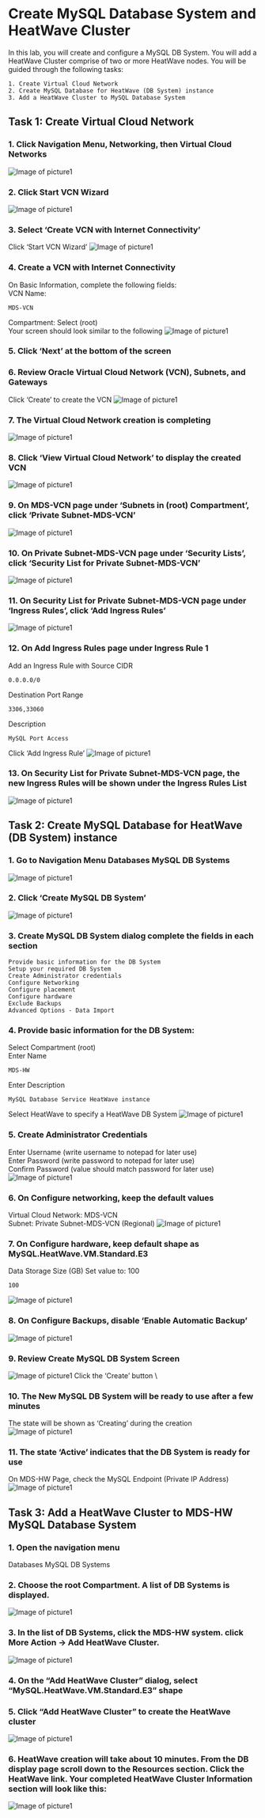 # Create MySQL Database System and HeatWave Cluster
In this lab, you will create and configure a MySQL DB System. You will add a HeatWave Cluster comprise of two or more HeatWave nodes. You will be guided through the following tasks:

    1. Create Virtual Cloud Network
    2. Create MySQL Database for HeatWave (DB System) instance 
    3. Add a HeatWave Cluster to MySQL Database System

## Task 1: Create Virtual Cloud Network
### 1. Click Navigation Menu, Networking, then Virtual Cloud Networks
![Image of picture1](https://github.com/tripplea-sg/Heatwave_Workshop_Feb2022/blob/main/Images/03vcn01.png)
### 2. Click Start VCN Wizard
![Image of picture1](https://github.com/tripplea-sg/Heatwave_Workshop_Feb2022/blob/main/Images/03vcn02.png)
### 3. Select ‘Create VCN with Internet Connectivity’  
Click ‘Start VCN Wizard’ 
![Image of picture1](https://github.com/tripplea-sg/Heatwave_Workshop_Feb2022/blob/main/Images/03vcn03.png)
### 4. Create a VCN with Internet Connectivity 
On Basic Information, complete the following fields: \
VCN Name:
```
MDS-VCN
```
Compartment: Select (root) \
Your screen should look similar to the following
![Image of picture1](https://github.com/tripplea-sg/Heatwave_Workshop_Feb2022/blob/main/Images/03vcn04.png)
### 5. Click ‘Next’ at the bottom of the screen 
### 6. Review Oracle Virtual Cloud Network (VCN), Subnets, and Gateways 
Click ‘Create’ to create the VCN 
![Image of picture1](https://github.com/tripplea-sg/Heatwave_Workshop_Feb2022/blob/main/Images/03vcn04-1.png)
### 7. The Virtual Cloud Network creation is completing 
![Image of picture1](https://github.com/tripplea-sg/Heatwave_Workshop_Feb2022/blob/main/Images/03vcn05.png)
### 8. Click ‘View Virtual Cloud Network’ to display the created VCN 
![Image of picture1](https://github.com/tripplea-sg/Heatwave_Workshop_Feb2022/blob/main/Images/03vcn06.png)
### 9. On MDS-VCN page under ‘Subnets in (root) Compartment’, click ‘Private Subnet-MDS-VCN’ 
![Image of picture1](https://github.com/tripplea-sg/Heatwave_Workshop_Feb2022/blob/main/Images/03vcn07.png)
### 10. On Private Subnet-MDS-VCN page under ‘Security Lists’, click ‘Security List for Private Subnet-MDS-VCN’ 
![Image of picture1](https://github.com/tripplea-sg/Heatwave_Workshop_Feb2022/blob/main/Images/03vcn08.png)
### 11. On Security List for Private Subnet-MDS-VCN page under ‘Ingress Rules’, click ‘Add Ingress Rules’ 
![Image of picture1](https://github.com/tripplea-sg/Heatwave_Workshop_Feb2022/blob/main/Images/03vcn09.png)
### 12. On Add Ingress Rules page under Ingress Rule 1 
Add an Ingress Rule with Source CIDR
```
0.0.0.0/0
```
Destination Port Range
```
3306,33060
```
Description
```
MySQL Port Access
```
Click ‘Add Ingress Rule’ 
![Image of picture1](https://github.com/tripplea-sg/Heatwave_Workshop_Feb2022/blob/main/Images/03vcn10.png)
### 13. On Security List for Private Subnet-MDS-VCN page, the new Ingress Rules will be shown under the Ingress Rules List 
![Image of picture1](https://github.com/tripplea-sg/Heatwave_Workshop_Feb2022/blob/main/Images/03vcn11.png)

## Task 2: Create MySQL Database for HeatWave (DB System) instance
### 1. Go to Navigation Menu Databases MySQL DB Systems 
![Image of picture1](https://github.com/tripplea-sg/Heatwave_Workshop_Feb2022/blob/main/Images/04mysql01.png)
### 2. Click ‘Create MySQL DB System’ 
![Image of picture1](https://github.com/tripplea-sg/Heatwave_Workshop_Feb2022/blob/main/Images/04mysql02.png)
### 3. Create MySQL DB System dialog complete the fields in each section

    Provide basic information for the DB System
    Setup your required DB System
    Create Administrator credentials
    Configure Networking
    Configure placement
    Configure hardware
    Exclude Backups
    Advanced Options - Data Import

### 4. Provide basic information for the DB System: 
Select Compartment (root) \
Enter Name
```
MDS-HW
```
Enter Description
```
MySQL Database Service HeatWave instance
```
Select HeatWave to specify a HeatWave DB System 
![Image of picture1](https://github.com/tripplea-sg/Heatwave_Workshop_Feb2022/blob/main/Images/04mysql03-3.png)
### 5. Create Administrator Credentials 
Enter Username (write username to notepad for later use) \
Enter Password (write password to notepad for later use) \
Confirm Password (value should match password for later use) \
![Image of picture1](https://github.com/tripplea-sg/Heatwave_Workshop_Feb2022/blob/main/Images/04mysql04.png)
### 6. On Configure networking, keep the default values
Virtual Cloud Network: MDS-VCN \
Subnet: Private Subnet-MDS-VCN (Regional)
![Image of picture1](https://github.com/tripplea-sg/Heatwave_Workshop_Feb2022/blob/main/Images/04mysql05.png)
### 7. On Configure hardware, keep default shape as MySQL.HeatWave.VM.Standard.E3 
Data Storage Size (GB) Set value to: 100
```
100
```
![Image of picture1](https://github.com/tripplea-sg/Heatwave_Workshop_Feb2022/blob/main/Images/heatwave100.png)
### 8. On Configure Backups, disable ‘Enable Automatic Backup’
![Image of picture1](https://github.com/tripplea-sg/Heatwave_Workshop_Feb2022/blob/main/Images/04mysql08.png)
### 9. Review Create MySQL DB System Screen 
![Image of picture1](https://github.com/tripplea-sg/Heatwave_Workshop_Feb2022/blob/main/Images/04mysql09-3.png)
Click the ‘Create’ button \
### 10. The New MySQL DB System will be ready to use after a few minutes 
The state will be shown as ‘Creating’ during the creation 
![Image of picture1](https://github.com/tripplea-sg/Heatwave_Workshop_Feb2022/blob/main/Images/04mysql10-3.png)
### 11. The state ‘Active’ indicates that the DB System is ready for use 
On MDS-HW Page, check the MySQL Endpoint (Private IP Address) 
![Image of picture1](https://github.com/tripplea-sg/Heatwave_Workshop_Feb2022/blob/main/Images/04mysql11-3.png)

## Task 3: Add a HeatWave Cluster to MDS-HW MySQL Database System
### 1. Open the navigation menu
Databases MySQL DB Systems
### 2. Choose the root Compartment. A list of DB Systems is displayed. 
![Image of picture1](https://github.com/tripplea-sg/Heatwave_Workshop_Feb2022/blob/main/Images/10addheat01.png)
### 3. In the list of DB Systems, click the MDS-HW system. click More Action -> Add HeatWave Cluster.
![Image of picture1](https://github.com/tripplea-sg/Heatwave_Workshop_Feb2022/blob/main/Images/10addheat02.png)
### 4. On the “Add HeatWave Cluster” dialog, select “MySQL.HeatWave.VM.Standard.E3” shape
### 5. Click “Add HeatWave Cluster” to create the HeatWave cluster 
![Image of picture1](https://github.com/tripplea-sg/Heatwave_Workshop_Feb2022/blob/main/Images/10addheat06.png)
### 6. HeatWave creation will take about 10 minutes. From the DB display page scroll down to the Resources section. Click the HeatWave link. Your completed HeatWave Cluster Information section will look like this: 
![Image of picture1](https://github.com/tripplea-sg/Heatwave_Workshop_Feb2022/blob/main/Images/10addheat07.png)
